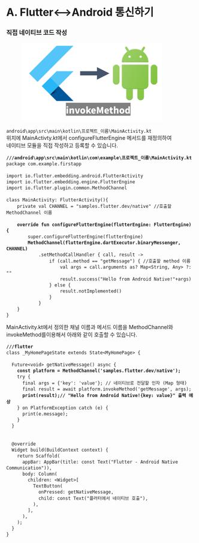 # A. Flutter<-->Android 통신하기

### 직접 네이티브 코드 작성

<figure><img src="../../../.gitbook/assets/image (1) (1) (1) (1) (1) (1) (1) (1) (1) (1) (1) (1) (1) (1) (1) (1) (1) (1) (1) (1) (1) (1).png" alt="" width="375"><figcaption></figcaption></figure>

`android\app\src\main\kotlin\프로젝트_이름\MainActivity.kt`\
위치에 MainActivty.kt에서  configureFlutterEngine 메서드를 재정의하여\
네이티브 모듈을 직접 작성하고 등록할 수 있습니다.

<pre class="language-kotlin"><code class="lang-kotlin"><strong>///android\app\src\main\kotlin\com\example\프로젝트_이름\MainActivity.kt
</strong>package com.example.firstapp

import io.flutter.embedding.android.FlutterActivity
import io.flutter.embedding.engine.FlutterEngine
import io.flutter.plugin.common.MethodChannel

class MainActivity: FlutterActivity(){
    private val CHANNEL = "samples.flutter.dev/native" //호출할 MethodChannel 이름
    
<strong>    override fun configureFlutterEngine(flutterEngine: FlutterEngine) {
</strong>        super.configureFlutterEngine(flutterEngine)
<strong>        MethodChannel(flutterEngine.dartExecutor.binaryMessenger, CHANNEL)
</strong>            .setMethodCallHandler { call, result ->
                if (call.method == "getMessage") { //호출할 method 이름
                    val args = call.arguments as? Map&#x3C;String, Any> ?: ""
                    result.success("Hello from Android Native!"+args)
                } else {
                    result.notImplemented()
                }
            }
    }
}
</code></pre>

MainActivity.kt에서 정의한 채널 이름과 메서드 이름을 MethodChannel와 invokeMethod를이용해서 아래와 같이 호출할 수 있습니다.

<pre class="language-dart"><code class="lang-dart"><strong>///flutter
</strong>class _MyHomePageState extends State&#x3C;MyHomePage> {

  Future&#x3C;void> getNativeMessage() async {
<strong>    const platform = MethodChannel('samples.flutter.dev/native');
</strong>    try {
      final args = {'key': 'value'}; // 네이티브로 전달할 인자 (Map 형태)
      final result = await platform.invokeMethod('getMessage', args);
<strong>      print(result);// "Hello from Android Native!{key: value}" 출력 예상
</strong>    } on PlatformException catch (e) {
      print(e.message);
    }
  }

  
  @override
  Widget build(BuildContext context) {
    return Scaffold(
      appBar: AppBar(title: const Text("Flutter - Android Native Communication")),
      body: Column(
        children: &#x3C;Widget>[
          TextButton(
            onPressed: getNativeMessage,
            child: const Text("플러터에서 네이티브 호출"),
          ),
        ],
      ),
    );
  }
}
</code></pre>
